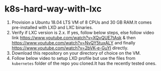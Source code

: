 # k8s-hard-way-with-lxc


1. Provision a Ubuntu 18.04 LTS VM of 8 CPUs and 30 GB RAM.It comes pre-installed with LXD and LXC binaries.
2. Verify if LXC version is 2.x. If yes, follow below steps, else follow video link https://www.youtube.com/watch?v=XQvQUE7tAsk & then https://www.youtube.com/watch?v=NvQY5tuxALY and finally https://www.youtube.com/watch?v=2bVK-e-GuYI directly.
3. Download this repository on your directory of choice on the VM.
3. Follow below video to setup LXD profile but use the  files from `kubernetes` folder of the repo you cloned.It has the recently tested ones.




